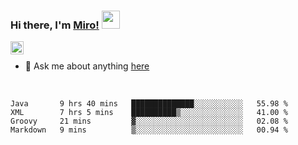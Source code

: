 ### Hi there, I'm [Miro!](https://castariva18.github.io/)  <img src="https://github.com/TheDudeThatCode/TheDudeThatCode/blob/master/Assets/Hi.gif" width="29px">

<a href="https://discord.gg/bhPzjwR">
  <img align="left" alt="Clown Discord" width="21px" src="https://cdn4.iconfinder.com/data/icons/logos-and-brands/512/91_Discord_logo_logos-512.png" />
</a>

<br />

- 💬 Ask me about anything [here](https://github.com/castariva18/castariva18/issues)

<br />

<!--START_SECTION:waka-->
```text
Java       9 hrs 40 mins   ██████████████░░░░░░░░░░░   55.98 % 
XML        7 hrs 5 mins    ██████████▒░░░░░░░░░░░░░░   41.00 % 
Groovy     21 mins         ▓░░░░░░░░░░░░░░░░░░░░░░░░   02.08 % 
Markdown   9 mins          ▒░░░░░░░░░░░░░░░░░░░░░░░░   00.94 % 
```
<!--END_SECTION:waka-->
